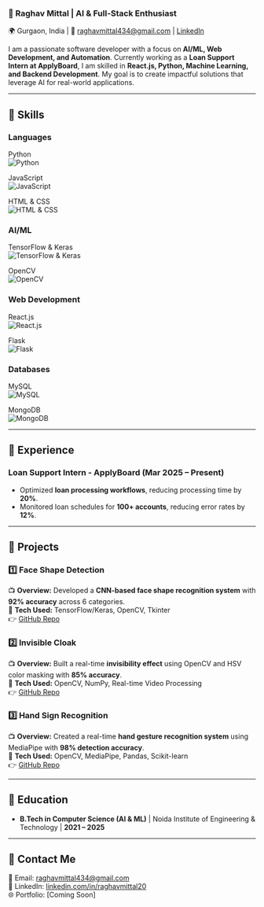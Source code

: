 ### **🚀 Raghav Mittal | AI & Full-Stack Enthusiast**
🌍 Gurgaon, India | 📧 raghavmittal434@gmail.com | [LinkedIn](https://www.linkedin.com/in/raghavmittal20/)  

I am a passionate software developer with a focus on **AI/ML, Web Development, and Automation**. Currently working as a **Loan Support Intern at ApplyBoard**, I am skilled in **React.js, Python, Machine Learning, and Backend Development**. My goal is to create impactful solutions that leverage AI for real-world applications.

---

## **🔹 Skills**

### **Languages**
Python  
![Python](https://progress-bar.dev/60/?title=Python)  

JavaScript  
![JavaScript](https://progress-bar.dev/30/?title=JavaScript)  

HTML & CSS  
![HTML & CSS](https://progress-bar.dev/60/?title=HTML%20%26%20CSS)  

### **AI/ML**
TensorFlow & Keras  
![TensorFlow & Keras](https://progress-bar.dev/60/?title=TensorFlow%20%26%20Keras)  

OpenCV  
![OpenCV](https://progress-bar.dev/60/?title=OpenCV)  

### **Web Development**
React.js  
![React.js](https://progress-bar.dev/40/?title=React.js)  

Flask  
![Flask](https://progress-bar.dev/40/?title=Flask)  

### **Databases**
MySQL  
![MySQL](https://progress-bar.dev/50/?title=MySQL)  

MongoDB  
![MongoDB](https://progress-bar.dev/40/?title=MongoDB)  

---

## **🔹 Experience**
### **Loan Support Intern - ApplyBoard (Mar 2025 – Present)**
- Optimized **loan processing workflows**, reducing processing time by **20%**.
- Monitored loan schedules for **100+ accounts**, reducing error rates by **12%**.

---

## **🔹 Projects**
### **1️⃣ Face Shape Detection**
📺 **Overview:** Developed a **CNN-based face shape recognition system** with **92% accuracy** across 6 categories.  
💪 **Tech Used:** TensorFlow/Keras, OpenCV, Tkinter  
👉 [GitHub Repo](https://github.com/raghav20mittal/face-shape-detection)  

### **2️⃣ Invisible Cloak**
📺 **Overview:** Built a real-time **invisibility effect** using OpenCV and HSV color masking with **85% accuracy**.  
💪 **Tech Used:** OpenCV, NumPy, Real-time Video Processing  
👉 [GitHub Repo](https://github.com/raghav20mittal/invisible-cloak)  

### **3️⃣ Hand Sign Recognition**
📺 **Overview:** Created a real-time **hand gesture recognition system** using MediaPipe with **98% detection accuracy**.  
💪 **Tech Used:** OpenCV, MediaPipe, Pandas, Scikit-learn  
👉 [GitHub Repo](https://github.com/raghav20mittal/signLanguage)  

---

## **🔹 Education**
- **B.Tech in Computer Science (AI & ML)** | Noida Institute of Engineering & Technology | **2021 – 2025**  

---

## **🔹 Contact Me**
📧 Email: [raghavmittal434@gmail.com](mailto:raghavmittal434@gmail.com)  
👤 LinkedIn: [linkedin.com/in/raghavmittal20](https://www.linkedin.com/in/raghavmittal20/)  
🌐 Portfolio: [Coming Soon]  
